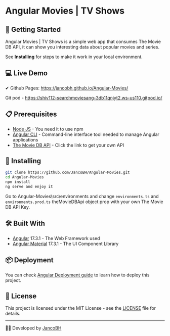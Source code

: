 # Angular Movies | TV Shows

## 🚀 Getting Started

Angular Movies | TV Shows is a simple web app that consumes The Movie DB API, it can show you interesting data about popular movies and series.

See **Installing** for steps to make it work in your local environment.
## 💻 Live Demo

✔ Github Pages: https://jancobh.github.io/Angular-Movies/

Git pod - https://shiv112-searchmoviesang-3db11qnjyt2.ws-us110.gitpod.io/

## 📋 Prerequisites

* <a href="https://nodejs.org/es/" target="_blank">Node JS</a> - You need it to use npm
* <a href="https://angular.io/cli" target="_blank">Angular CLI</a> - Command-line interface tool needed to manage Angular applications
* <a href="https://developers.themoviedb.org/3" target="_blank">The Movie DB API</a> - Click the link to get your own API

## 🔧 Installing

```bash
git clone https://github.com/JancoBH/Angular-Movies.git
cd Angular-Movies
npm install
ng serve and enjoy it
```
Go to Angular-Movies\src\environments and change ```environments.ts``` and ```environments.prod.ts``` theMovieDBApi object prop with your own The Movie DB API Key.

## 🛠️ Built With

* <a href="https://angular.io/" target="_blank">Angular</a> 17.3.1 - The Web Framework used
* <a href="https://material.angular.io/" target="_blank">Angular Material</a> 17.3.1 - The UI Component Library

## 📦 Deployment

You can check <a href="https://angular.io/guide/deployment" target="_blank">Angular Deployment guide</a> to learn how to deploy this project.

## 📄 License

This project is licensed under the MIT License - see the [LICENSE](LICENSE) file for details.

---
🧑‍💻 Developed by [JancoBH](https://github.com/JancoBH)
